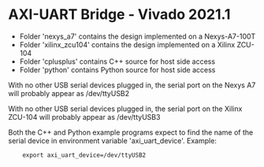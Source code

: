 
# AXI-UART Bridge - Vivado 2021.1

 - Folder 'nexys_a7' contains the design implemented on a Nexys-A7-100T
 - Folder 'xilinx_zcu104' contains the design implemented on a Xilinx ZCU-104
 - Folder 'cplusplus' contains C++ source for host side access
 - Folder 'python' contains Python source for host side access
 
With no other USB serial devices plugged in, the serial port on the Nexys A7 will probably appear as /dev/ttyUSB2
 
With no other USB serial devices plugged in, the serial port on the Xilinx ZCU-104 will probably appear as /dev/ttyUSB3
 
Both the C++ and Python example programs expect to find the name of the serial device in environment variable 'axi_uart_device'. Example:  
```
    export axi_uart_device=/dev/ttyUSB2
```
 
